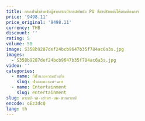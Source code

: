 ```yaml
---
title: กระเป๋าตั้งสำหรับผู้ชายกระเป๋ากอล์ฟหนัง PU สีดำปรับแต่งได้ตามต้องการ
price: '9498.11'
price_original: '9498.11'
currency: THB
discount: ''
rating: 5
volume: 58
image: S358b9287def24bcb9647b35f784ac6a3s.jpg
images:
  - S358b9287def24bcb9647b35f784ac6a3s.jpg
video: ''
categories:
  - name: กีฬาและความบันเทิง
    slug: ฬาและความบ-นเท
  - name: Entertainment
    slug: entertainment
slug: กระเป-าต-งสำหร-บผ-ชายกระเป
encode: oEz3dcQ
lang: th
---
```

  
